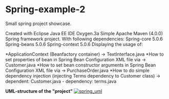 # Spring-example-2

Small spring project showcase.

Created with Eclipse Java EE IDE Oxygen.3a
Simple Apache Maven (4.0.0) Spring framework project.
With following dependencies:
Spring-core 5.0.6
Spring-beans 5.0.6
Spring-context 5.0.6
Displaying the usage of:

*ApplicationContext (Beanfactory container) -> TextInterface.java
*How to set properties of bean in Spring Bean Configuration XML file via -> Customer.java
*How to set bean constructor arguments in Spring Bean Configuration XML file via -> PurchaseOrder.java
*How to do simple dependency injection (injecting Terms dependency to Customer class) -> dependent: Customer.java - dependency: terms.java

<b> UML-structure of the "project"</b>
<a href="https://imgbb.com/"><img src="https://image.ibb.co/iChgf8/spring_uml.png" alt="spring_uml" border="0"></a>
